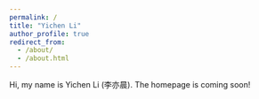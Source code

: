```yaml
---
permalink: /
title: "Yichen Li"
author_profile: true
redirect_from: 
  - /about/
  - /about.html
---
```




Hi, my name is Yichen Li (李亦晨). The homepage is coming soon!


